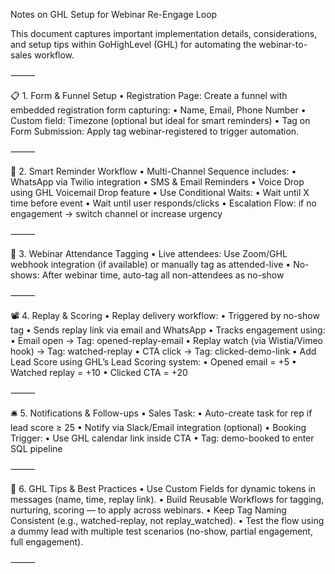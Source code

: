 
Notes on GHL Setup for Webinar Re-Engage Loop

This document captures important implementation details, considerations, and setup tips within GoHighLevel (GHL) for automating the webinar-to-sales workflow.

⸻

📋 1. Form & Funnel Setup
	•	Registration Page:
Create a funnel with embedded registration form capturing:
	•	Name, Email, Phone Number
	•	Custom field: Timezone (optional but ideal for smart reminders)
	•	Tag on Form Submission:
Apply tag webinar-registered to trigger automation.

⸻

🔁 2. Smart Reminder Workflow
	•	Multi-Channel Sequence includes:
	•	WhatsApp via Twilio integration
	•	SMS & Email Reminders
	•	Voice Drop using GHL Voicemail Drop feature
	•	Use Conditional Waits:
	•	Wait until X time before event
	•	Wait until user responds/clicks
	•	Escalation Flow: if no engagement → switch channel or increase urgency

⸻

🎥 3. Webinar Attendance Tagging
	•	Live attendees: Use Zoom/GHL webhook integration (if available) or manually tag as attended-live
	•	No-shows: After webinar time, auto-tag all non-attendees as no-show

⸻

📽️ 4. Replay & Scoring
	•	Replay delivery workflow:
	•	Triggered by no-show tag
	•	Sends replay link via email and WhatsApp
	•	Tracks engagement using:
	•	Email open → Tag: opened-replay-email
	•	Replay watch (via Wistia/Vimeo hook) → Tag: watched-replay
	•	CTA click → Tag: clicked-demo-link
	•	Add Lead Score using GHL’s Lead Scoring system:
	•	Opened email = +5
	•	Watched replay = +10
	•	Clicked CTA = +20

⸻

🛎️ 5. Notifications & Follow-ups
	•	Sales Task:
	•	Auto-create task for rep if lead score ≥ 25
	•	Notify via Slack/Email integration (optional)
	•	Booking Trigger:
	•	Use GHL calendar link inside CTA
	•	Tag: demo-booked to enter SQL pipeline

⸻

🧰 6. GHL Tips & Best Practices
	•	Use Custom Fields for dynamic tokens in messages (name, time, replay link).
	•	Build Reusable Workflows for tagging, nurturing, scoring — to apply across webinars.
	•	Keep Tag Naming Consistent (e.g., watched-replay, not replay_watched).
	•	Test the flow using a dummy lead with multiple test scenarios (no-show, partial engagement, full engagement).

⸻
